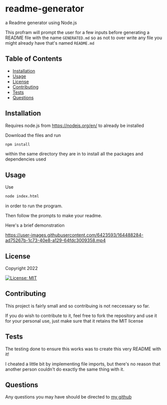 # readme-generator
a Readme generator using Node.js

This profram will prompt the user for a few inputs before generating a README
file with the name `GENERATED.md` so as not to over write any file you might 
already have that's named `README.md`

## Table of Contents
* [Installation](#Installation)
* [Usage](#Usage)
* [License](#License)
* [Contributing](#Contributing)
* [Tests](#Tests)
* [Questions](#Questions)

## Installation
Requires node.js from https://nodejs.org/en/ to already be installed

Download the files and run 
```bash
npm install
``` 
within the same directory they are in to install all the packages and
dependencies used

## Usage
Use
```bash
node index.html
```
in order to run the program.

Then follow the prompts to make your readme. 

Here's a brief demonstration

https://user-images.githubusercontent.com/6423593/164488284-ad75267b-1c73-40e8-a129-64fdc3009358.mp4

## License
Copyright 2022

[![License: MIT](https://img.shields.io/badge/License-MIT-yellow.svg)](https://opensource.org/licenses/MIT)


## Contributing
This project is fairly small and so contribuing is not neccessary so far. 

If you do wish to contribute to it, feel free to fork the repository and use it
for your personal use, just make sure that it retains the MIT license

## Tests
The testing done to ensure this works was to create this very README with it!

I cheated a little bit by implementing file imports, but there's no reason that
another person couldn't do exactly the same thing with it. 

## Questions
Any questions you may have should be directed to <a href="https://github.com/jvbridge">my github</a>
